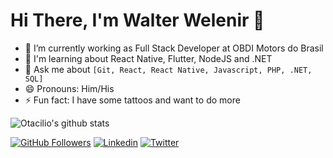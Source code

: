# Hi There, I'm Walter Welenir 👋

- 🔭 I’m currently working as Full Stack Developer at OBDI Motors do Brasil
- 🌱 I'm learning about React Native, Flutter, NodeJS and .NET
- 💬 Ask me about `[Git, React, React Native, Javascript, PHP, .NET, SQL]` 
- 😄 Pronouns: Him/His
- ⚡ Fun fact: I have some tattoos and want to do more

![Otacilio's github stats](https://github-readme-stats.vercel.app/api?username=wwelenir&show_icons=true&theme=chartreuse-dark)

[![GitHub Followers](https://img.shields.io/github/followers/wwelenir?style=flat&labelColor=0D0D0D&logo=Github&Color=white)](https://github.com/wwelenir)
[![Linkedin](https://img.shields.io/badge/-LinkedIn-060606?style=flat&labelColor=0D0D0D&logo=Linkedin&Color=white)](https://www.linkedin.com/in/wwelenir/)
[![Twitter](https://img.shields.io/badge/-Twitter-060606?style=flat&labelColor=0D0D0D&logo=Twitter&Color=white)](https://twitter.com/wwelenir)
